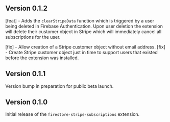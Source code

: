 ## Version 0.1.2

[feat] - Adds the `clearStripeData` function which is triggered by a user being deleted in Firebase Authentication. Upon user deletion the extension will delete their customer object in Stripe which will immediately cancel all subscriptions for the user.

[fix] - Allow creation of a Stripe customer object without email address.
[fix] - Create Stripe customer object just in time to support users that existed before the extension was installed.

## Version 0.1.1

Version bump in preparation for public beta launch.

## Version 0.1.0

Initial release of the `firestore-stripe-subscriptions` extension.
